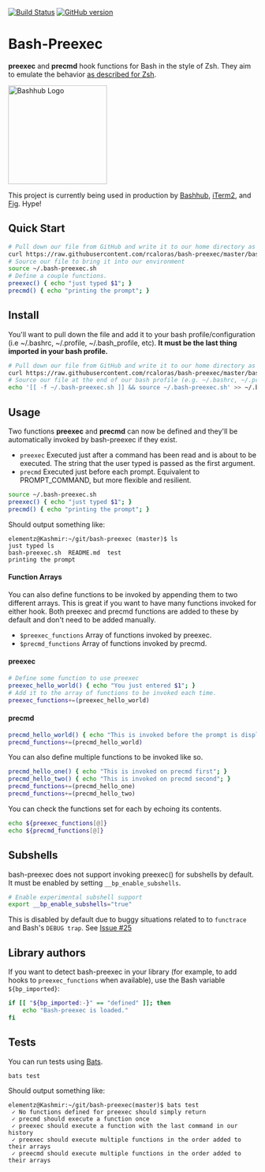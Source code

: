 [![Build Status](https://github.com/rcaloras/bash-preexec/actions/workflows/bats.yaml/badge.svg)](https://github.com/rcaloras/bash-preexec/actions/)
[![GitHub version](https://badge.fury.io/gh/rcaloras%2Fbash-preexec.svg)](https://badge.fury.io/gh/rcaloras%2Fbash-preexec)

Bash-Preexec 
============

**preexec** and **precmd** hook functions for Bash in the style of Zsh. They aim to emulate the behavior [as described for Zsh](http://zsh.sourceforge.net/Doc/Release/Functions.html#Hook-Functions).

<a href="https://bashhub.com" target="_blank"><img src="https://bashhub.com/assets/images/bashhub-logo.png" alt="Bashhub Logo" width="200"></a>

This project is currently being used in production by [Bashhub](https://github.com/rcaloras/bashhub-client), [iTerm2](https://github.com/gnachman/iTerm2), and [Fig](https://fig.io). Hype!

## Quick Start
```bash
# Pull down our file from GitHub and write it to our home directory as a hidden file.
curl https://raw.githubusercontent.com/rcaloras/bash-preexec/master/bash-preexec.sh -o ~/.bash-preexec.sh
# Source our file to bring it into our environment
source ~/.bash-preexec.sh
# Define a couple functions.
preexec() { echo "just typed $1"; }
precmd() { echo "printing the prompt"; }
```

## Install
You'll want to pull down the file and add it to your bash profile/configuration (i.e ~/.bashrc, ~/.profile, ~/.bash_profile, etc). **It must be the last thing imported in your bash profile.**
```bash
# Pull down our file from GitHub and write it to our home directory as a hidden file.
curl https://raw.githubusercontent.com/rcaloras/bash-preexec/master/bash-preexec.sh -o ~/.bash-preexec.sh
# Source our file at the end of our bash profile (e.g. ~/.bashrc, ~/.profile, or ~/.bash_profile)
echo '[[ -f ~/.bash-preexec.sh ]] && source ~/.bash-preexec.sh' >> ~/.bashrc
```

## Usage
Two functions **preexec** and **precmd** can now be defined and they'll be automatically invoked by bash-preexec if they exist.

* `preexec` Executed just after a command has been read and is about to be executed. The string that the user typed is passed as the first argument.
* `precmd` Executed just before each prompt. Equivalent to PROMPT_COMMAND, but more flexible and resilient.
```bash
source ~/.bash-preexec.sh
preexec() { echo "just typed $1"; }
precmd() { echo "printing the prompt"; }
```
Should output something like:
```
elementz@Kashmir:~/git/bash-preexec (master)$ ls
just typed ls
bash-preexec.sh  README.md  test
printing the prompt
```
#### Function Arrays
You can also define functions to be invoked by appending them to two different arrays. This is great if you want to have many functions invoked for either hook. Both preexec and precmd functions are added to these by default and don't need to be added manually.
* `$preexec_functions` Array of functions invoked by preexec.
* `$precmd_functions` Array of functions invoked by precmd.

#### preexec
```bash
# Define some function to use preexec
preexec_hello_world() { echo "You just entered $1"; }
# Add it to the array of functions to be invoked each time.
preexec_functions+=(preexec_hello_world)
```

#### precmd
```bash
precmd_hello_world() { echo "This is invoked before the prompt is displayed"; }
precmd_functions+=(precmd_hello_world)
```

You can also define multiple functions to be invoked like so.

```bash
precmd_hello_one() { echo "This is invoked on precmd first"; }
precmd_hello_two() { echo "This is invoked on precmd second"; }
precmd_functions+=(precmd_hello_one)
precmd_functions+=(precmd_hello_two)
```

You can check the functions set for each by echoing its contents.

```bash
echo ${preexec_functions[@]}
echo ${precmd_functions[@]}
```

## Subshells
bash-preexec does not support invoking preexec() for subshells by default. It must be enabled by setting 
`__bp_enable_subshells`.
```bash
# Enable experimental subshell support
export __bp_enable_subshells="true"
```
This is disabled by default due to buggy situations related to to `functrace` and Bash's `DEBUG trap`. See [Issue #25](https://github.com/rcaloras/bash-preexec/issues/25)

## Library authors
If you want to detect bash-preexec in your library (for example, to add hooks to `preexec_functions` when available), use the Bash variable `${bp_imported}`:

```bash
if [[ "${bp_imported:-}" == "defined" ]]; then
    echo "Bash-preexec is loaded."
fi
```

## Tests
You can run tests using [Bats](https://github.com/bats-core/bats-core).
```bash
bats test
```
Should output something like:
```
elementz@Kashmir:~/git/bash-preexec(master)$ bats test
 ✓ No functions defined for preexec should simply return
 ✓ precmd should execute a function once
 ✓ preexec should execute a function with the last command in our history
 ✓ preexec should execute multiple functions in the order added to their arrays
 ✓ preecmd should execute multiple functions in the order added to their arrays
```

